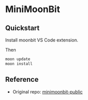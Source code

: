 # MiniMoonBit

## Quickstart

Install moonbit VS Code extension.

Then

```bash
moon update
moon install
```

## Reference

- Original repo: [minimoonbit-public](https://github.com/moonbitlang/minimoonbit-public/tree/main)
